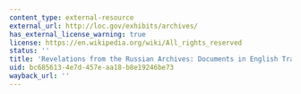 ```yaml
---
content_type: external-resource
external_url: http://loc.gov/exhibits/archives/
has_external_license_warning: true
license: https://en.wikipedia.org/wiki/All_rights_reserved
status: ''
title: 'Revelations from the Russian Archives: Documents in English Translation'
uid: bc685613-4e7d-457e-aa18-b8e19246be73
wayback_url: ''
---
```

